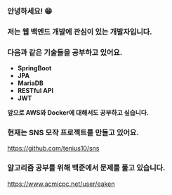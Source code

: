 ### 안녕하세요! 😁

### 저는 웹 백엔드 개발에 관심이 있는 개발자입니다.

### 다음과 같은 기술들을 공부하고 있어요.
- __SpringBoot__
- __JPA__
- __MariaDB__
- __RESTful API__
- __JWT__

__앞으로 AWS와 Docker에 대해서도 공부하고 싶습니다.__

### 현재는 SNS 모작 프로젝트를 만들고 있어요.
https://github.com/tenius10/sns

### 알고리즘 공부를 위해 백준에서 문제를 풀고 있습니다.
https://www.acmicpc.net/user/eaken



<!--
**tenius10/tenius10** is a ✨ _special_ ✨ repository because its `README.md` (this file) appears on your GitHub profile.

Here are some ideas to get you started:

- 🔭 I’m currently working on ...
- 🌱 I’m currently learning ...
- 👯 I’m looking to collaborate on ...
- 🤔 I’m looking for help with ...
- 💬 Ask me about ...
- 📫 How to reach me: ...
- 😄 Pronouns: ...
- ⚡ Fun fact: ...
-->
